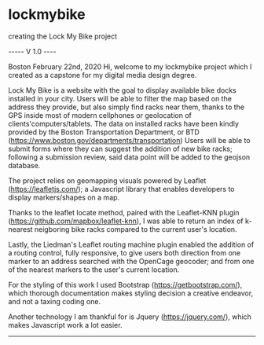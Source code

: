 # lockmybike
creating the Lock My Bike project 

----- V 1.0 ----

Boston February 22nd, 2020
Hi, welcome to my lockmybike project which I created as a capstone for my digital media design degree.

Lock My Bike is a website with the goal to display available bike docks installed in your city.
Users will be able to filter the map based on the address they provide, but also simply find racks near them, thanks to the GPS inside most of modern cellphones or geolocation of clients'computers/tablets.
The data on installed racks have been kindly provided by the Boston Transportation Department, or BTD (https://www.boston.gov/departments/transportation)
Users will be able to submit forms where they can suggest the addition of new bike racks; following a submission review, said data point will be added to the geojson database.

The project relies on geomapping visuals powered by Leaflet (https://leafletjs.com/); a Javascript library that enables developers to display markers/shapes on a map.

Thanks to the leaflet locate method, paired with the Leaflet-KNN plugin (https://github.com/mapbox/leaflet-knn), I was able to return an index of k-nearest neigboring bike racks compared to the current user's location.

Lastly, the Liedman's Leaflet routing machine plugin enabled the addition of a routing control, fully responsive, to give users both direction from one marker to an address searched with the OpenCage geocoder; and from one of the nearest markers to the user's current location.

For the styling of this work I used Bootstrap (https://getbootstrap.com/), which thorough documentation makes styling decision a creative endeavor, and not a taxing coding one.

Another technology I am thankful for is Jquery (https://jquery.com/), which makes Javascript work a lot easier.

---------------
